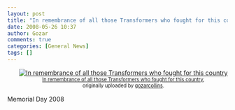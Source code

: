 ```yaml
---
layout: post
title: "In remembrance of all those Transformers who fought for this country"
date: 2008-05-26 10:37
author: Gozar
comments: true
categories: [General News]
tags: []
---
```

<style type="text/css">
.flickr-photo { }
.flickr-frame {	float: right; text-align: center; margin-left: 15px; margin-bottom: 15px; }
.flickr-caption { font-size: 0.8em; margin-top: 0px; }
</style>

<div class="flickr-frame">
	<a href="http://www.flickr.com/photos/10534586@N00/2524645254/" title="photo sharing"><img src="http://farm4.static.flickr.com/3082/2524645254_ffcc6d3c7f_m.jpg" class="flickr-photo" alt="In remembrance of all those Transformers who fought for this country" /></a><br />
	<span class="flickr-caption">
		<a href="http://www.flickr.com/photos/10534586@N00/2524645254/">In remembrance of all those Transformers who fought for this country</a>,<br /> originally uploaded by <a href="http://www.flickr.com/people/10534586@N00/">gozarcollins</a>.
	</span>
</div>
Memorial Day 2008
<br clear="all" />
